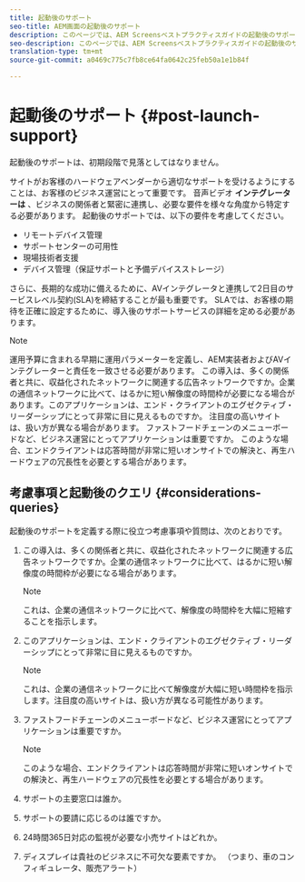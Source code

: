 ```yaml
---
title: 起動後のサポート
seo-title: AEM画面の起動後のサポート
description: このページでは、AEM Screensベストプラクティスガイドの起動後のサポートについて説明します。
seo-description: このページでは、AEM Screensベストプラクティスガイドの起動後のサポートについて説明します。
translation-type: tm+mt
source-git-commit: a0469c775c7fb8ce64fa0642c25feb50a1e1b84f

---
```



# 起動後のサポート {#post-launch-support}


起動後のサポートは、初期段階で見落としてはなりません。

サイトがお客様のハードウェアベンダーから適切なサポートを受けるようにすることは、お客様のビジネス運営にとって重要です。 音声ビデオ **インテグレーターは** 、ビジネスの関係者と緊密に連携し、必要な要件を様々な角度から特定する必要があります。
起動後のサポートでは、以下の要件を考慮してください。

* リモートデバイス管理
* サポートセンターの可用性
* 現場技術者支援
* デバイス管理（保証サポートと予備デバイスストレージ）

さらに、長期的な成功に備えるために、AVインテグレータと連携して2日目のサービスレベル契約(SLA)を締結することが最も重要です。 SLAでは、お客様の期待を正確に設定するために、導入後のサポートサービスの詳細を定める必要があります。

>[!NOTE]
>
> 運用予算に含まれる早期に運用パラメーターを定義し、AEM実装者およびAVインテグレーターと責任を一致させる必要があります。
この導入は、多くの関係者と共に、収益化されたネットワークに関連する広告ネットワークですか。企業の通信ネットワークに比べて、はるかに短い解像度の時間枠が必要になる場合があります。このアプリケーションは、エンド・クライアントのエグゼクティブ・リーダーシップにとって非常に目に見えるものですか。 注目度の高いサイトは、扱い方が異なる場合があります。
ファストフードチェーンのメニューボードなど、ビジネス運営にとってアプリケーションは重要ですか。 このような場合、エンドクライアントは応答時間が非常に短いオンサイトでの解決と、再生ハードウェアの冗長性を必要とする場合があります。

## 考慮事項と起動後のクエリ {#considerations-queries}

起動後のサポートを定義する際に役立つ考慮事項や質問は、次のとおりです。

1. この導入は、多くの関係者と共に、収益化されたネットワークに関連する広告ネットワークですか。企業の通信ネットワークに比べて、はるかに短い解像度の時間枠が必要になる場合があります。
 
   >[!NOTE]
   >
   > これは、企業の通信ネットワークに比べて、解像度の時間枠を大幅に短縮することを指示します。

1. このアプリケーションは、エンド・クライアントのエグゼクティブ・リーダーシップにとって非常に目に見えるものですか。

   >[!NOTE]
   >
   > これは、企業の通信ネットワークに比べて解像度が大幅に短い時間枠を指示します。注目度の高いサイトは、扱い方が異なる可能性があります。

1. ファストフードチェーンのメニューボードなど、ビジネス運営にとってアプリケーションは重要ですか。

   >[!NOTE]
   >
   > このような場合、エンドクライアントは応答時間が非常に短いオンサイトでの解決と、再生ハードウェアの冗長性を必要とする場合があります。

1. サポートの主要窓口は誰か。

1. サポートの要請に応じるのは誰ですか。

1. 24時間365日対応の監視が必要な小売サイトはどれか。

1. ディスプレイは貴社のビジネスに不可欠な要素ですか。 （つまり、車のコンフィギュレータ、販売アラート）
